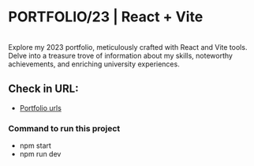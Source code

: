 # PORTFOLIO/23 | React + Vite

<br/>
Explore my 2023 portfolio, meticulously crafted with React and Vite tools. Delve into a treasure trove of information about my skills, noteworthy achievements, and enriching university experiences.
<br/>

## Check in URL:
- <a href="https://portfolio2023-bpsrm.web.app/">Portfolio urls</a>

### Command to run this project
- npm start 
- npm run dev
